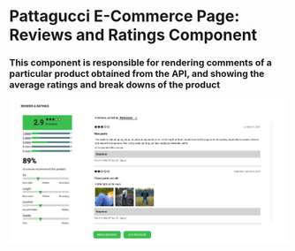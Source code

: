 # Pattagucci E-Commerce Page: Reviews and Ratings Component

### This component is responsible for rendering comments of a particular product obtained from the API, and showing the average ratings and break downs of the product
![alt text](./pics/main.png)


